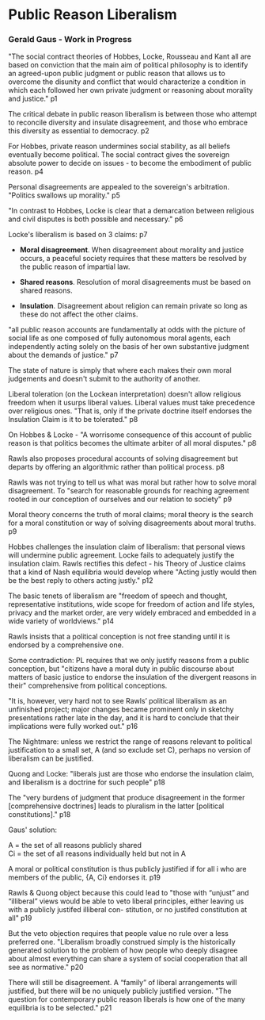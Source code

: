 # Public Reason Liberalism

### Gerald Gaus - Work in Progress


"The social contract theories of Hobbes, Locke, Rousseau and Kant all are based on conviction that the main aim of political philosophy is to identify an agreed-upon public judgment or public reason that allows us to overcome the disunity and conflict that would characterize a condition in which each followed her own private judgment or reasoning about morality and justice." p1

The critical debate in public reason liberalism is between those who attempt to reconcile diversity and insulate disagreement, and those who embrace this diversity as essential to democracy. p2

For Hobbes, private reason undermines social stability, as all beliefs eventually become political.  The social contract gives the sovereign absolute power to decide on issues - to become the embodiment of public reason. p4

Personal disagreements are appealed to the sovereign's arbitration.  "Politics swallows up morality." p5

"In contrast to Hobbes, Locke is clear that a demarcation between religious and civil disputes is both possible and necessary." p6

Locke's liberalism is based on 3 claims: p7

- **Moral disagreement**. When disagreement about morality and justice occurs, a peaceful society requires that these matters be resolved by the public reason of impartial law.

- **Shared reasons**. Resolution of moral disagreements must be based on shared reasons.

- **Insulation**. Disagreement about religion can remain private so long as these do not affect the other claims.

"all public reason accounts are fundamentally at odds with the picture of social life as one composed of fully autonomous moral agents, each independently acting solely on the basis of her own substantive judgment about the demands of justice." p7

The state of nature is simply that where each makes their own moral judgements and doesn't submit to the authority of another.

Liberal toleration (on the Lockean interpretation) doesn't allow religious freedom when it usurps liberal values.  Liberal values must take precedence over religious ones. "That is, only if the private doctrine itself endorses the Insulation Claim is it to be tolerated." p8

On Hobbes & Locke - "A worrisome consequence of this account of public reason is that politics becomes the ultimate arbiter of all moral disputes." p8

Rawls also proposes procedural accounts of solving disagreement but departs by offering an algorithmic rather than political process. p8

Rawls was not trying to tell us what was moral but rather how to solve moral disagreement. To "search for reasonable grounds for reaching agreement rooted in our conception of ourselves and our relation to society" p9

Moral theory concerns the truth of moral claims; moral theory is the search for a moral constitution or way of solving disagreements about moral truths. p9

Hobbes challenges the insulation claim of liberalism: that personal views will undermine public agreement.  Locke fails to adequately justify the insulation claim.  Rawls rectifies this defect -  his Theory of Justice claims that a kind of Nash equilibria would develop where "Acting justly would then be the best reply to others acting justly." p12

The basic tenets of liberalism are "freedom of speech and thought, representative institutions, wide scope for freedom of action and life styles, privacy and the market order, are very widely embraced and embedded in a wide variety of worldviews." p14

Rawls insists that a political conception is not free standing until it is endorsed by a comprehensive one.

Some contradiction: PL requires that we only justify reasons from a public conception, but "citizens have a moral duty in public discourse about matters of basic justice to endorse the insulation of the divergent reasons in their" comprehensive from political conceptions.

"It is, however, very hard not to see Rawls’ political liberalism as an unfinished project; major changes became prominent only in sketchy presentations rather late in the day, and it is hard to conclude that their implications were fully worked out." p16

The Nightmare: unless we restrict the range of reasons relevant to political justification to a small set, A (and so exclude set C), perhaps no version of liberalism can be justified.

Quong and Locke: "liberals just are those who endorse the insulation claim, and liberalism is a doctrine for such people" p18

The "very burdens of judgment that produce disagreement in the former [comprehensive doctrines] leads to pluralism in the latter [political constitutions]." p18

Gaus' solution:

A = the set of all reasons publicly shared  
Ci = the set of all reasons individually held but not in A  

A moral or political constitution is thus publicly justified if for all i who are members of the public, {A, Ci} endorses it.  p19

Rawls & Quong object because this could lead to "those with “unjust” and “illiberal” views would be able to veto liberal principles, either leaving us with a publicly justifed illiberal con- stitution, or no justifed constitution at all" p19

But the veto objection requires that people value no rule over a less preferred one.  "Liberalism broadly construed simply is the historically generated solution to the problem of how people who deeply disagree about almost everything can share a system of social cooperation that all see as normative." p20

There will still be disagreement. A “family” of liberal arrangements will justified, but there will be no uniquely publicly justified version.  "The question for contemporary public reason liberals is how one of the many equilibria is to be selected." p21


